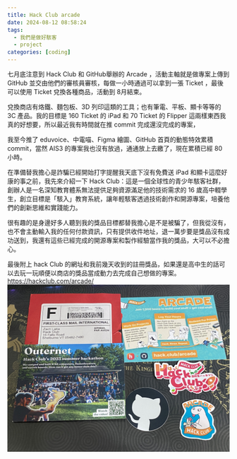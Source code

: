 ```yaml
---
title: Hack Club arcade
date: 2024-08-12 08:58:24
tags:
  - 我們是做好駭客
  - project
categories: [coding]
---
```


七月底注意到 Hack Club 和 GitHub舉辦的 Arcade ，活動主軸就是做專案上傳到 GitHub 並交由他們的審核員審核，每做一小時通過可以拿到一張 Ticket ，最後可以使用 Ticket 兌換各種商品，活動到 8月結束。

兌換商店有烙鐵、麵包板、3D 列印這類的工具；也有筆電、平板、顯卡等等的 3C 產品。我的目標是 160 Ticket 的 iPad 和 70 Ticket 的 Flipper 這兩樣東西我真的好想要，所以最近我有時間就在推 commit 完成還沒完成的專案，

我至今推了 eduvoice、中電喵、Figma 繪圖、GitHub 首頁的動態特效累積 commit，當然 AIS3 的專案我也沒有放過，通通放上去繳了，現在累積已經 80 小時。


在準備替我擔心是詐騙已經開始打字提醒我天底下沒有免費送 iPad 和顯卡這麼好康的事之前，我先來介紹一下 Hack Club：這是一個全球性的青少年駭客社群，創辦人是一名深知教育體系無法提供足夠資源滿足他的技術需求的 16 歲高中輟學生，創立目標是「駭入」教育系統，讓年輕駭客透過技術創作和開源專案，培養他們的創新思維和實踐能力。

很有趣的是身邊好多人聽到我的獎品目標都替我擔心是不是被騙了，但我從沒有，也不會主動輸入我的任何付款資訊，只有提供收件地址，退一萬步要是獎品沒有成功送到，我還有這些已經完成的開源專案和製作經驗當作我的獎品，大可以不必擔心。


最後附上 hack Club 的網址和我前幾天收到的註冊獎品，如果還是高中生的話可以去玩一玩順便以商店的獎品當成動力去完成自己想做的專案。
https://hackclub.com/arcade/
![hackclub-sticker](/images/coding/sticker.jpg)
